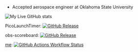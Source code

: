 - Accepted aerospace engineer at Oklahoma State University

![My Live GitHub stats](https://github-readme-stats.vercel.app/api?username=gsl4295&show_icons=true&theme=great-gatsby)

PicoLaunchTimer: 
[![GitHub Release](https://img.shields.io/github/v/release/gsl4295/PicoLaunchTimer?include_prereleases&sort=date&display_name=tag)](https://github.com/gsl4295/PicoLaunchTimer)

obs-scoreboard: [![GitHub Release](https://img.shields.io/github/v/release/gsl4295/obs-scoreboard?include_prereleases&sort=date&display_name=tag)](https://github.com/gsl4295/obs-scoreboard)

[me](https://gsl4295.github.io/me): [![GitHub Actions Workflow Status](https://img.shields.io/github/actions/workflow/status/gsl4295/me/pages%2Fpages-build-deployment)](https://github.com/gsl4295/me)